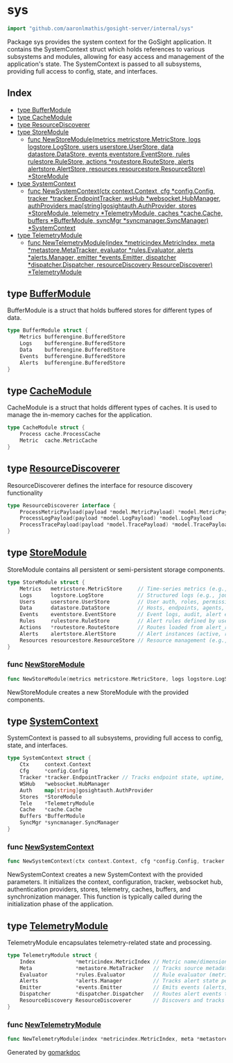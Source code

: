 <!-- Code generated by gomarkdoc. DO NOT EDIT -->

# sys

```go
import "github.com/aaronlmathis/gosight-server/internal/sys"
```

Package sys provides the system context for the GoSight application. It contains the SystemContext struct which holds references to various subsystems and modules, allowing for easy access and management of the application's state. The SystemContext is passed to all subsystems, providing full access to config, state, and interfaces.

## Index

- [type BufferModule](<#BufferModule>)
- [type CacheModule](<#CacheModule>)
- [type ResourceDiscoverer](<#ResourceDiscoverer>)
- [type StoreModule](<#StoreModule>)
  - [func NewStoreModule\(metrics metricstore.MetricStore, logs logstore.LogStore, users userstore.UserStore, data datastore.DataStore, events eventstore.EventStore, rules rulestore.RuleStore, actions \*routestore.RouteStore, alerts alertstore.AlertStore, resources resourcestore.ResourceStore\) \*StoreModule](<#NewStoreModule>)
- [type SystemContext](<#SystemContext>)
  - [func NewSystemContext\(ctx context.Context, cfg \*config.Config, tracker \*tracker.EndpointTracker, wsHub \*websocket.HubManager, authProviders map\[string\]gosightauth.AuthProvider, stores \*StoreModule, telemetry \*TelemetryModule, caches \*cache.Cache, buffers \*BufferModule, syncMgr \*syncmanager.SyncManager\) \*SystemContext](<#NewSystemContext>)
- [type TelemetryModule](<#TelemetryModule>)
  - [func NewTelemetryModule\(index \*metricindex.MetricIndex, meta \*metastore.MetaTracker, evaluator \*rules.Evaluator, alerts \*alerts.Manager, emitter \*events.Emitter, dispatcher \*dispatcher.Dispatcher, resourceDiscovery ResourceDiscoverer\) \*TelemetryModule](<#NewTelemetryModule>)


<a name="BufferModule"></a>
## type [BufferModule](<https://github.com/aaronlmathis/gosight-server/blob/main/internal/sys/buffers.go#L27-L33>)

BufferModule is a struct that holds buffered stores for different types of data.

```go
type BufferModule struct {
    Metrics bufferengine.BufferedStore
    Logs    bufferengine.BufferedStore
    Data    bufferengine.BufferedStore
    Events  bufferengine.BufferedStore
    Alerts  bufferengine.BufferedStore
}
```

<a name="CacheModule"></a>
## type [CacheModule](<https://github.com/aaronlmathis/gosight-server/blob/main/internal/sys/caches.go#L28-L32>)

CacheModule is a struct that holds different types of caches. It is used to manage the in\-memory caches for the application.

```go
type CacheModule struct {
    Process cache.ProcessCache
    Metric  cache.MetricCache
}
```

<a name="ResourceDiscoverer"></a>
## type [ResourceDiscoverer](<https://github.com/aaronlmathis/gosight-server/blob/main/internal/sys/telemetry.go#L38-L42>)

ResourceDiscoverer defines the interface for resource discovery functionality

```go
type ResourceDiscoverer interface {
    ProcessMetricPayload(payload *model.MetricPayload) *model.MetricPayload
    ProcessLogPayload(payload *model.LogPayload) *model.LogPayload
    ProcessTracePayload(payload *model.TracePayload) *model.TracePayload
}
```

<a name="StoreModule"></a>
## type [StoreModule](<https://github.com/aaronlmathis/gosight-server/blob/main/internal/sys/stores.go#L37-L47>)

StoreModule contains all persistent or semi\-persistent storage components.

```go
type StoreModule struct {
    Metrics   metricstore.MetricStore     // Time-series metrics (e.g., VictoriaMetrics)
    Logs      logstore.LogStore           // Structured logs (e.g., journald, /var/log/secure)
    Users     userstore.UserStore         // User auth, roles, permissions
    Data      datastore.DataStore         // Hosts, endpoints, agents, etc.
    Events    eventstore.EventStore       // Event logs, audit, alert events
    Rules     rulestore.RuleStore         // Alert rules defined by users
    Actions   *routestore.RouteStore      // Routes loaded from alert_routes.yaml
    Alerts    alertstore.AlertStore       // Alert instances (active, resolved, history)
    Resources resourcestore.ResourceStore // Resource management (e.g., hosts, endpoints)
}
```

<a name="NewStoreModule"></a>
### func [NewStoreModule](<https://github.com/aaronlmathis/gosight-server/blob/main/internal/sys/stores.go#L50-L60>)

```go
func NewStoreModule(metrics metricstore.MetricStore, logs logstore.LogStore, users userstore.UserStore, data datastore.DataStore, events eventstore.EventStore, rules rulestore.RuleStore, actions *routestore.RouteStore, alerts alertstore.AlertStore, resources resourcestore.ResourceStore) *StoreModule
```

NewStoreModule creates a new StoreModule with the provided components.

<a name="SystemContext"></a>
## type [SystemContext](<https://github.com/aaronlmathis/gosight-server/blob/main/internal/sys/sys.go#L40-L51>)

SystemContext is passed to all subsystems, providing full access to config, state, and interfaces.

```go
type SystemContext struct {
    Ctx     context.Context
    Cfg     *config.Config
    Tracker *tracker.EndpointTracker // Tracks endpoint state, uptime, heartbeat
    WSHub   *websocket.HubManager
    Auth    map[string]gosightauth.AuthProvider
    Stores  *StoreModule
    Tele    *TelemetryModule
    Cache   *cache.Cache
    Buffers *BufferModule
    SyncMgr *syncmanager.SyncManager
}
```

<a name="NewSystemContext"></a>
### func [NewSystemContext](<https://github.com/aaronlmathis/gosight-server/blob/main/internal/sys/sys.go#L57-L69>)

```go
func NewSystemContext(ctx context.Context, cfg *config.Config, tracker *tracker.EndpointTracker, wsHub *websocket.HubManager, authProviders map[string]gosightauth.AuthProvider, stores *StoreModule, telemetry *TelemetryModule, caches *cache.Cache, buffers *BufferModule, syncMgr *syncmanager.SyncManager) *SystemContext
```

NewSystemContext creates a new SystemContext with the provided parameters. It initializes the context, configuration, tracker, websocket hub, authentication providers, stores, telemetry, caches, buffers, and synchronization manager. This function is typically called during the initialization phase of the application.

<a name="TelemetryModule"></a>
## type [TelemetryModule](<https://github.com/aaronlmathis/gosight-server/blob/main/internal/sys/telemetry.go#L45-L53>)

TelemetryModule encapsulates telemetry\-related state and processing.

```go
type TelemetryModule struct {
    Index             *metricindex.MetricIndex // Metric name/dimension catalog
    Meta              *metastore.MetaTracker   // Tracks source metadata (labels, tags, endpoint info)
    Evaluator         *rules.Evaluator         // Rule evaluator (metrics → match?)
    Alerts            *alerts.Manager          // Tracks alert state per rule/endpoint
    Emitter           *events.Emitter          // Emits events (alerts, system actions)
    Dispatcher        *dispatcher.Dispatcher   // Routes alert events to actions
    ResourceDiscovery ResourceDiscoverer       // Discovers and tracks resources
}
```

<a name="NewTelemetryModule"></a>
### func [NewTelemetryModule](<https://github.com/aaronlmathis/gosight-server/blob/main/internal/sys/telemetry.go#L57-L65>)

```go
func NewTelemetryModule(index *metricindex.MetricIndex, meta *metastore.MetaTracker, evaluator *rules.Evaluator, alerts *alerts.Manager, emitter *events.Emitter, dispatcher *dispatcher.Dispatcher, resourceDiscovery ResourceDiscoverer) *TelemetryModule
```



Generated by [gomarkdoc](<https://github.com/princjef/gomarkdoc>)
